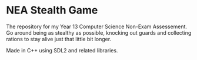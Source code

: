 # NEA Stealth Game

The repository for my Year 13 Computer Science Non-Exam Assessement.
Go around being as stealthy as possible, knocking out guards and collecting rations to stay alive just that little bit longer.


Made in C++ using SDL2 and related libraries.
